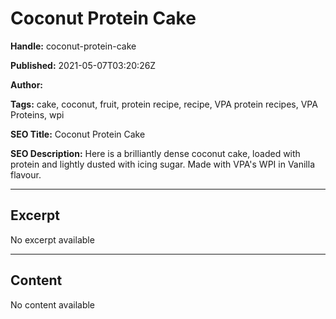 # Coconut Protein Cake

**Handle:** coconut-protein-cake

**Published:** 2021-05-07T03:20:26Z

**Author:**  

**Tags:** cake, coconut, fruit, protein recipe, recipe, VPA protein recipes, VPA Proteins, wpi

**SEO Title:** Coconut Protein Cake

**SEO Description:** Here is a brilliantly dense coconut cake, loaded with protein and lightly dusted with icing sugar. Made with VPA's WPI in Vanilla flavour.

---

## Excerpt

No excerpt available

---

## Content

No content available


